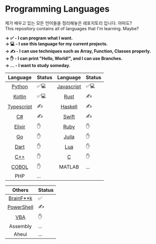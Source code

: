 # Programming Languages
제가 배우고 있는 모든 언어들을 정리해놓은 레포지토리 입니다. 아마도?<br>
This repository contains all of languages that I'm learning. Maybe?

**→ ✅ - I can program what I want. <br>
→ 💻 - I use this language for my current projects. <br>
→ ✍️ - I can use techniques such as Array, Function, Classes properly. <br>
→ ✋ - I can print "Hello, World!", and I can use Branches. <br>
→ ... - I want to study someday. <br>**

|Language|Status|                          Language|Status|
|:------:|---                |             :------:|---|
|[Python](/Python)|✅💻|                  [Javascript](/Javascript)|✅💻|
|[Kotlin](/Kotlin)|✅💻|                  [Rust](/Rust)|✍️|
|[Typescript](/Typescript)|✍️|             [Haskell](/Haskell)|✍️|                                                   
|[C#](/C#)|✍️|                             [Swift](/Swift)|✍️|                                
|[Elixir](/Elixir)|✋|                     [Ruby](/Ruby)|✋|
|[Go](/Go)|✋|                             [Juila](/Julia)|✋|
|[Dart](/Dart)|✋|                         [Lua](/Lua)|✋|
|[C++](/C++)|✋|                           [C](/C)|✋|
[COBOL](/COBOL)|✋|                        MATLAB|...|
|PHP|...|

|Others|Status|
|:------:|---|
|[BrainF\*\*k](/BrainFuck)|✅|
|[PowerShell](/PowerShell)|✍️|
|[VBA](https://github.com/pl-Steve28-lq/VBA-PPT)|✋|
|Assembly|...|
|Aheui|...|
